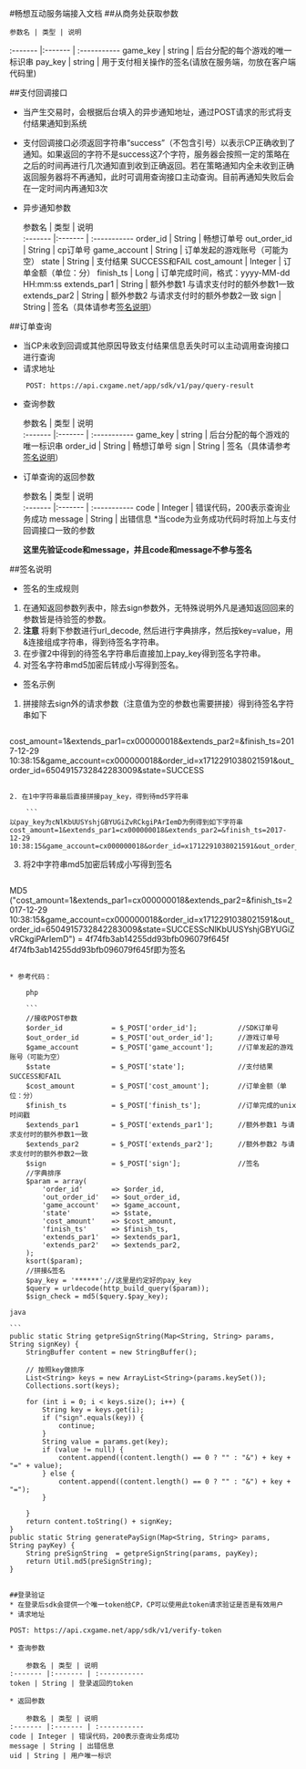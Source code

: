 #畅想互动服务端接入文档
##从商务处获取参数

	参数名 | 类型 | 说明   
:------- |:------- | :-----------
game_key | string | 后台分配的每个游戏的唯一标识串
pay_key | string | 用于支付相关操作的签名(请放在服务端，勿放在客户端代码里)

##支付回调接口
* 当产生交易时，会根据后台填入的异步通知地址，通过POST请求的形式将支付结果通知到系统
* 支付回调接口必须返回字符串“success”（不包含引号）以表示CP正确收到了通知。如果返回的字符不是success这7个字符，服务器会按照一定的策略在之后的时间再进行几次通知直到收到正确返回。若在策略通知内全未收到正确返回服务器将不再通知，此时可调用查询接口主动查询。目前再通知失败后会在一定时间内再通知3次
* 异步通知参数

	参数名 | 类型 | 说明   
:------- |:------- | :-----------
order_id | String | 畅想订单号
out_order_id | String | cp订单号
game_account | String | 订单发起的游戏账号（可能为空）
state | String | 支付结果 SUCCESS和FAIL
cost_amount | Integer | 订单金额（单位：分）
finish_ts | Long | 订单完成时间，格式：yyyy-MM-dd HH:mm:ss
extends_par1 | String | 额外参数1 与请求支付时的额外参数1一致
extends_par2 | String | 额外参数2 与请求支付时的额外参数2一致
sign | String | 签名（具体请参考[签名说明](#sign)）

##订单查询
* 当CP未收到回调或其他原因导致支付结果信息丢失时可以主动调用查询接口进行查询
* 请求地址

```
	POST: https://api.cxgame.net/app/sdk/v1/pay/query-result
```
* 查询参数

	参数名 | 类型 | 说明   
:------- |:------- | :-----------
game_key | string | 后台分配的每个游戏的唯一标识串
order_id | String | 畅想订单号
sign | String | 签名（具体请参考[签名说明](#sign)）

* 订单查询的返回参数

	参数名 | 类型 | 说明   
:------- |:------- | :-----------
code | Integer | 错误代码，200表示查询业务成功
message | String | 出错信息
*当code为业务成功代码时将加上与支付回调接口一致的参数

	**这里先验证code和message，并且code和message不参与签名**
	


##签名说明<span id="#sign"></span>
* 签名的生成规则

1. 在通知返回参数列表中，除去sign参数外，无特殊说明外凡是通知返回回来的参数皆是待验签的参数。
2. **注意** 将剩下参数进行url_decode, 然后进行字典排序，然后按key=value，用&连接组成字符串，得到待签名字符串。
3. 在步骤2中得到的待签名字符串后直接加上pay_key得到签名字符串。
4. 对签名字符串md5加密后转成小写得到签名。

* 签名示例

1. 拼接除去sign外的请求参数（注意值为空的参数也需要拼接）得到待签名字符串如下

	```
cost_amount=1&extends_par1=cx000000018&extends_par2=&finish_ts=2017-12-29 10:38:15&game_account=cx000000018&order_id=x1712291038021591&out_order_id=6504915732842283009&state=SUCCESS
```

2. 在1中字符串最后直接拼接pay_key，得到待md5字符串

	```
以pay_key为cNlKbUUSYshjGBYUGiZvRCkgiPArIemD为例得到如下字符串
cost_amount=1&extends_par1=cx000000018&extends_par2=&finish_ts=2017-12-29 10:38:15&game_account=cx000000018&order_id=x1712291038021591&out_order_id=6504915732842283009&state=SUCCESScNlKbUUSYshjGBYUGiZvRCkgiPArIemD
```

3. 将2中字符串md5加密后转成小写得到签名

	```
MD5 ("cost_amount=1&extends_par1=cx000000018&extends_par2=&finish_ts=2017-12-29 10:38:15&game_account=cx000000018&order_id=x1712291038021591&out_order_id=6504915732842283009&state=SUCCESScNlKbUUSYshjGBYUGiZvRCkgiPArIemD") 
= 4f74fb3ab14255dd93bfb096079f645f
4f74fb3ab14255dd93bfb096079f645f即为签名
```

* 参考代码：

	php

	```
	//接收POST参数
	$order_id            = $_POST['order_id'];          //SDK订单号
	$out_order_id        = $_POST['out_order_id'];      //游戏订单号
	$game_account        = $_POST['game_account'];      //订单发起的游戏账号（可能为空）
	$state               = $_POST['state'];             //支付结果 SUCCESS和FAIL
	$cost_amount         = $_POST['cost_amount'];       //订单金额（单位：分）
	$finish_ts           = $_POST['finish_ts'];         //订单完成的unix时间戳
	$extends_par1        = $_POST['extends_par1'];      //额外参数1 与请求支付时的额外参数1一致
	$extends_par2        = $_POST['extends_par2'];      //额外参数2 与请求支付时的额外参数2一致
	$sign                = $_POST['sign'];              //签名
	//字典排序
	$param = array(
	    'order_id'       => $order_id,
	    'out_order_id'   => $out_order_id,
	    'game_account'   => $game_account,
	    'state'          => $state,
	    'cost_amount'    => $cost_amount,
	    'finish_ts'      => $finish_ts,
	    'extends_par1'   => $extends_par1,
	    'extends_par2'   => $extends_par2,
	);
	ksort($param);
	//拼接&签名
	$pay_key = '******';//这里是约定好的pay_key
	$query = urldecode(http_build_query($param));
	$sign_check = md5($query.$pay_key);
```

	java

	```
	public static String getpreSignString(Map<String, String> params, String signKey) {
	    StringBuffer content = new StringBuffer();
	
	    // 按照key做排序
	    List<String> keys = new ArrayList<String>(params.keySet());
	    Collections.sort(keys);
	
	    for (int i = 0; i < keys.size(); i++) {
	        String key = keys.get(i);
	        if ("sign".equals(key)) {
	            continue;
	        }
	        String value = params.get(key);
	        if (value != null) {
	            content.append((content.length() == 0 ? "" : "&") + key + "=" + value);
	        } else {
	            content.append((content.length() == 0 ? "" : "&") + key + "=");
	        }
	
	    }
	    return content.toString() + signKey;
	}
	public static String generatePaySign(Map<String, String> params, String payKey) {
	    String preSignString  = getpreSignString(params, payKey);
	    return Util.md5(preSignString);
	}
```

##登录验证
* 在登录后sdk会提供一个唯一token给CP，CP可以使用此token请求验证是否是有效用户
* 请求地址

```
	POST: https://api.cxgame.net/app/sdk/v1/verify-token
```
* 查询参数

	参数名 | 类型 | 说明   
:------- |:------- | :-----------
token | String | 登录返回的token

* 返回参数

	参数名 | 类型 | 说明   
:------- |:------- | :-----------
code | Integer | 错误代码，200表示查询业务成功
message | String | 出错信息
uid | String | 用户唯一标识